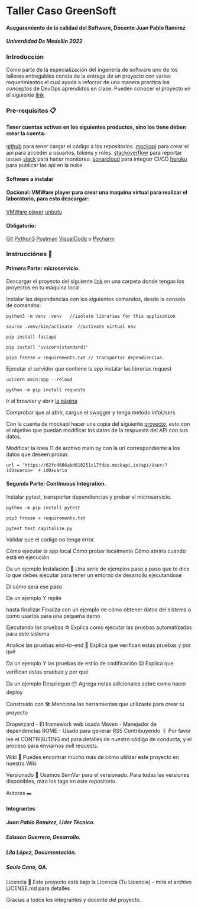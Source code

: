 # Taller Caso GreenSoft
#### Aseguramiento de la calidad del Software, Docente Juan Pablo Ramírez
##### Univerdidad De Medellín 2022

### Introducción
Como parte de la especialización del ingeneria de software uno de los talleres entregables consta de la entrega de un proyecto con varios requerimientos el cual ayuda a reforzar de una manera practica los conceptos de DevOps aprendidos en clase.  Pueden conocer el proyecto en el siguiente [link](https://docs.google.com/document/d/1i-5brhFVuKGo6tiFcNZxyGDXSMJqeY21GEWE3LqItiA/edit#)


### Pre-requisitos 📋
#### Tener cuentas activas en los siguientes productos, sino los tiene deben crear la cuenta:
[github](https://github.com/join) para tener cargar el código a los repositorios.
[mockapi](https://mockapi.io/signup) para crear el api para acceder a usuarios, tokens y roles.
[stackoverflow](https://stackoverflow.com/users/signup?ssrc=product_home) para reportar issues
[slack](https://slack.com/intl/es-co/get-started#/createnew) para hacer monitoreo.
[sonarcloud](https://sonarcloud.io/sessions/new) para integrar CI/CD
[heroku](https://signup.heroku.com/login) para publicar las api en la nube.

#### Software a instalar
#### Opcional: VMWare player para crear una maquina virtual para realizar el laboratorio, para esto descargar:
[VMWare player](https://customerconnect.vmware.com/en/downloads/info/slug/desktop_end_user_computing/vmware_workstation_player/16_0)
[unbutu](https://ubuntu.com/download/desktop/thank-you?version=22.04.1&architecture=amd64)

#### Obligatorio:
[Git](https://git-scm.com/downloads)
[Python3](https://www.python.org/downloads/)
[Postman](https://www.postman.com/downloads/)
[VisualCode](https://code.visualstudio.com/download) o [Pycharm](https://www.jetbrains.com/es-es/pycharm/download)

### Instrucciónes 🚀

#### Primera Parte: microservicio.

Descargar el proyecto del siguiente [link](https://github.com/ediguerrero/udem-service1) en una carpeta donde tengas los proyectos en tu maquina local.

Instalar las dependencias con los siguientes comandos, desde la consola de comandos:

```
python3 -m venv .venv   //isolate libraries for this application

source .venv/bin/activate  //activate virtual env

pip install fastapi

pip install "uvicorn[standard]"

pip3 freeze > requirements.txt // transportar dependiencias

```

Ejecutar el servidor que contiene la app instalar las librerias request

```
uvicorn main:app --reload

python -m pip install requests

```

Ir al browser y abrir [la página](http://localhost:8000/docs)

Comprobar que al abrir, cargue el swagger y tenga metodo infoUsers

Con la cuenta de mockapi hacer una copia del siguiente [proyecto](https://mockapi.io/clone/62fdb4356e617f88dead7817), esto con el objetivo que puedan modificar los datos de la respuesta del API con sus datos.

Modificar la linea 11 de archivo main.py con la url correspondiente a los datos que deseen probar.
```
url = 'https://62fc4666abd610251c17fdae.mockapi.io/api/User/?idUsuario=' + idUsuario

```
#### Segunda Parte: Continuous Integration.

Instalar pytest, transportar dependiencias y probar el microservicio.

```
python -m pip install pytest

pip3 freeze > requirements.txt

pytest test_capitalize.py

```

Validar que el codigo no tenga error.


Cómo ejecutar la app local
Cómo probar localmente
Cómo abrirla cuando está en ejecución

Da un ejemplo
Instalación 🔧
Una serie de ejemplos paso a paso que te dice lo que debes ejecutar para tener un entorno de desarrollo ejecutandose

Dí cómo será ese paso

Da un ejemplo
Y repite

hasta finalizar
Finaliza con un ejemplo de cómo obtener datos del sistema o como usarlos para una pequeña demo

Ejecutando las pruebas ⚙️
Explica como ejecutar las pruebas automatizadas para este sistema

Analice las pruebas end-to-end 🔩
Explica que verifican estas pruebas y por qué

Da un ejemplo
Y las pruebas de estilo de codificación ⌨️
Explica que verifican estas pruebas y por qué

Da un ejemplo
Despliegue 📦
Agrega notas adicionales sobre como hacer deploy

Construido con 🛠️
Menciona las herramientas que utilizaste para crear tu proyecto

Dropwizard - El framework web usado
Maven - Manejador de dependencias
ROME - Usado para generar RSS
Contribuyendo 🖇️
Por favor lee el CONTRIBUTING.md para detalles de nuestro código de conducta, y el proceso para enviarnos pull requests.

Wiki 📖
Puedes encontrar mucho más de cómo utilizar este proyecto en nuestra Wiki

Versionado 📌
Usamos SemVer para el versionado. Para todas las versiones disponibles, mira los tags en este repositorio.

Autores ✒️
#### Integrantes
##### Juan Pablo Ramírez, Lider Técnico.
##### Edisson Guerrero, Desarrollo.
##### Lila López, Documentación.
##### Saulo Cano, QA.



Licencia 📄
Este proyecto está bajo la Licencia (Tu Licencia) - mira el archivo LICENSE.md para detalles

Gracias a todos los integrantes y docente del proyecto.




